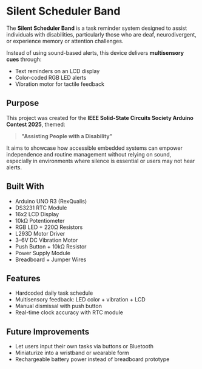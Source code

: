 # Silent Scheduler Band

The **Silent Scheduler Band** is a task reminder system designed to assist individuals with disabilities, particularly those who are deaf, neurodivergent, or experience memory or attention challenges.

Instead of using sound-based alerts, this device delivers **multisensory cues** through:

* Text reminders on an LCD display
* Color-coded RGB LED alerts
* Vibration motor for tactile feedback

## Purpose

This project was created for the **IEEE Solid-State Circuits Society Arduino Contest 2025**, themed:

> **"Assisting People with a Disability"**

It aims to showcase how accessible embedded systems can empower independence and routine management without relying on sound, especially in environments where silence is essential or users may not hear alerts.

## Built With

* Arduino UNO R3 (RexQualis)
* DS3231 RTC Module
* 16x2 LCD Display
* 10kΩ Potentiometer
* RGB LED + 220Ω Resistors
* L293D Motor Driver
* 3–6V DC Vibration Motor
* Push Button + 10kΩ Resistor
* Power Supply Module
* Breadboard + Jumper Wires

## Features

* Hardcoded daily task schedule
* Multisensory feedback: LED color + vibration + LCD
* Manual dismissal with push button
* Real-time clock accuracy with RTC module

## Future Improvements

* Let users input their own tasks via buttons or Bluetooth
* Miniaturize into a wristband or wearable form
* Rechargeable battery power instead of breadboard prototype
